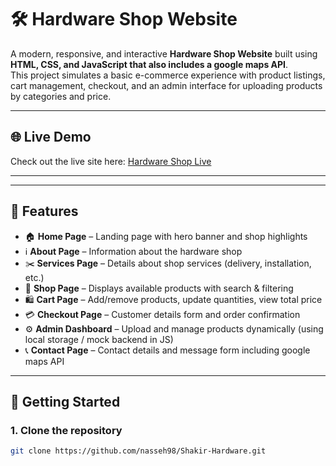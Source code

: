 # 🛠️ Hardware Shop Website  

A modern, responsive, and interactive **Hardware Shop Website** built using **HTML, CSS, and JavaScript that also includes a google maps API**.  
This project simulates a basic e-commerce experience with product listings, cart management, checkout, and an admin interface for uploading products by categories and price.  

---

## 🌐 Live Demo  
Check out the live site here: [Hardware Shop Live](https://nasseh98.github.io/Shakir_Hardware/)  

---



---

## 🎨 Features  

- 🏠 **Home Page** – Landing page with hero banner and shop highlights  
- ℹ️ **About Page** – Information about the hardware shop  
- ✂️ **Services Page** – Details about shop services (delivery, installation, etc.)  
- 🛒 **Shop Page** – Displays available products with search & filtering  
- 🛍️ **Cart Page** – Add/remove products, update quantities, view total price  
- 💳 **Checkout Page** – Customer details form and order confirmation  
- ⚙️ **Admin Dashboard** – Upload and manage products dynamically (using local storage / mock backend in JS)  
- 📞 **Contact Page** – Contact details and message form  including google maps API

---

## 🚀 Getting Started  

### 1. Clone the repository  
```bash
git clone https://github.com/nasseh98/Shakir-Hardware.git
